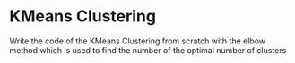 # KMeans Clustering
Write the code of the KMeans Clustering from scratch with the elbow method which is used to find the number of the optimal number of clusters

